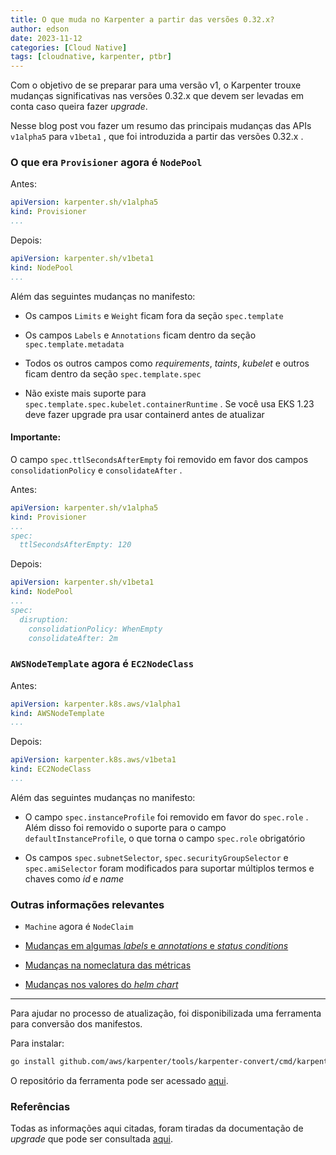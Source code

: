 ```yaml
---
title: O que muda no Karpenter a partir das versões 0.32.x?
author: edson
date: 2023-11-12
categories: [Cloud Native]
tags: [cloudnative, karpenter, ptbr]
---
```



Com o objetivo de se preparar para uma versão v1, o Karpenter trouxe mudanças significativas nas versões 0.32.x que devem ser levadas em conta caso queira fazer *upgrade*.

Nesse blog post vou fazer um resumo das principais mudanças das APIs `v1alpha5` para `v1beta1` , que foi introduzida a partir das versões 0.32.x .

### O que era `Provisioner` agora é `NodePool`

Antes:

```yaml
apiVersion: karpenter.sh/v1alpha5
kind: Provisioner
...
```

Depois:

```yaml
apiVersion: karpenter.sh/v1beta1
kind: NodePool
...
```

Além das seguintes mudanças no manifesto:

* Os campos `Limits` e `Weight` ficam fora da seção `spec.template`
    
* Os campos `Labels` e `Annotations` ficam dentro da seção `spec.template.metadata`
    
* Todos os outros campos como *requirements*, *taints*, *kubelet* e outros ficam dentro da seção `spec.template.spec`
    
* Não existe mais suporte para `spec.template.spec.kubelet.containerRuntime` . Se você usa EKS 1.23 deve fazer upgrade pra usar containerd antes de atualizar
    

#### Importante:

O campo `spec.ttlSecondsAfterEmpty` foi removido em favor dos campos `consolidationPolicy` e `consolidateAfter` .

Antes:

```yaml
apiVersion: karpenter.sh/v1alpha5
kind: Provisioner
...
spec:
  ttlSecondsAfterEmpty: 120
```

Depois:

```yaml
apiVersion: karpenter.sh/v1beta1
kind: NodePool
...
spec:
  disruption:
    consolidationPolicy: WhenEmpty
    consolidateAfter: 2m
```

### `AWSNodeTemplate` agora é `EC2NodeClass`

Antes:

```yaml
apiVersion: karpenter.k8s.aws/v1alpha1
kind: AWSNodeTemplate
...
```

Depois:

```yaml
apiVersion: karpenter.k8s.aws/v1beta1
kind: EC2NodeClass
...
```

Além das seguintes mudanças no manifesto:

* O campo `spec.instanceProfile` foi removido em favor do `spec.role` . Além disso foi removido o suporte para o campo `defaultInstanceProfile`, o que torna o campo `spec.role` obrigatório
    
* Os campos `spec.subnetSelector`, `spec.securityGroupSelector` e `spec.amiSelector` foram modificados para suportar múltiplos termos e chaves como *id* e *name*
    

### Outras informações relevantes

* `Machine` agora é `NodeClaim`
    
* [Mudanças em algumas *labels* e *annotations* e *status conditions*](https://karpenter.sh/docs/upgrading/v1beta1-migration/#annotations-labels-and-status-conditions)
    
* [Mudanças na nomeclatura das métricas](https://karpenter.sh/docs/upgrading/v1beta1-migration/#metrics)
    
* [Mudanças nos valores do *helm chart*](https://karpenter.sh/docs/upgrading/v1beta1-migration/#helm-values)
    

---

Para ajudar no processo de atualização, foi disponibilizada uma ferramenta para conversão dos manifestos.

Para instalar:

```bash
go install github.com/aws/karpenter/tools/karpenter-convert/cmd/karpenter-convert@latest
```

O repositório da ferramenta pode ser acessado [aqui](https://github.com/aws/karpenter/tree/main/tools/karpenter-convert).

### Referências

Todas as informações aqui citadas, foram tiradas da documentação de *upgrade* que pode ser consultada [aqui](https://karpenter.sh/docs/upgrading/v1beta1-migration/).